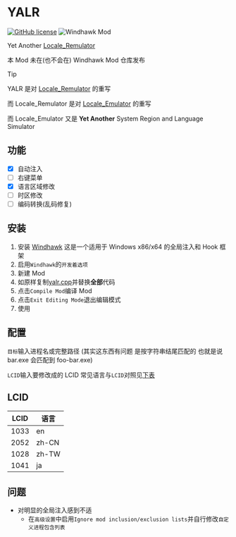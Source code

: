 # YALR

[![GitHub license](https://img.shields.io/github/license/duzhaokun123/YALR?style=flat-square)](https://github.com/duzhaokun123/YALR/blob/main/LICENSE)
![Windhawk Mod](https://img.shields.io/badge/Windhawk-Mod-1e1e1e?style=flat-square)


Yet Another [Locale_Remulator](https://github.com/InWILL/Locale_Remulator)

本 Mod 未在(也不会在) Windhawk Mod 仓库发布

> [!TIP]
> 
> YALR 是对 [Locale_Remulator](https://github.com/InWILL/Locale_Remulator) 的重写
> 
> 而 Locale_Remulator 是对 [Locale_Emulator](https://github.com/xupefei/Locale-Emulator) 的重写
> 
> 而 Locale_Emulator 又是 **Yet Another** System Region and Language Simulator



## 功能

- [x] 自动注入
- [ ] 右键菜单
- [x] 语言区域修改
- [ ] 时区修改
- [ ] 编码转换(乱码修复)

## 安装

1. 安装 [Windhawk](https://windhawk.net/) 这是一个适用于 Windows x86/x64 的全局注入和 Hook 框架
2. 启用`Windhawk`的`开发着选项`
3. 新建 Mod
4. 如原样复制[yalr.cpp](yalr.cpp)并替换**全部**代码
5. 点击`Compile Mod`编译 Mod
6. 点击`Exit Editing Mode`退出编辑模式
7. 使用

## 配置

`目标`输入进程名或完整路径 (其实这东西有问题 是按字符串结尾匹配的 也就是说 bar.exe 会匹配到 foo-bar.exe)

`LCID`输入要修改成的 LCID 常见语言与`LCID`对照见[下表](#LCID)

## LCID

| LCID | 语言 |
| --- | --- |
| 1033 | en |
| 2052 | zh-CN |
| 1028 | zh-TW |
| 1041 | ja |

## 问题

- 对明显的全局注入感到不适
  - 在`高级设置`中启用`Ignore mod inclusion/exclusion lists`并自行修改`自定义进程包含列表`